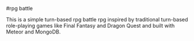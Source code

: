 #rpg battle

This is a simple turn-based rpg battle rpg inspired by traditional turn-based role-playing games like Final Fantasy and Dragon Quest and built with Meteor and MongoDB.
